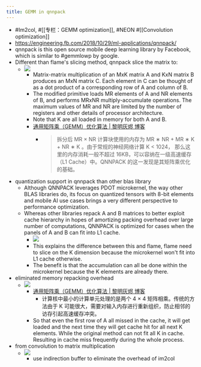 ```yaml
---
title: GEMM in qnnpack
---
```


- #Im2col, #[[专栏：GEMM optimization]], #NEON #[[Convolution optimization]]
- https://engineering.fb.com/2018/10/29/ml-applications/qnnpack/
- qnnpack is this open source mobile deep learning library by Facebook, which is similar to #gemmlowp by google.
- Different than flame's slicing method, qnnpack slice the matrix to:
	- ![](../assets/gO7Biu0zOz.jpg)
		- Matrix-matrix multiplication of an MxK matrix A and KxN matrix B produces an MxN matrix C. Each element in C can be thought of as a dot product of a corresponding row of A and column of B.
		- The modified primitive loads MR elements of A and NR elements of B, and performs MRxNR multiply-accumulate operations. The maximum values of MR and NR are limited by the number of registers and other details of processor architecture.
		- Note that K are all loaded in memory for both A and B.
		- [通用矩阵乘（GEMM）优化算法 | 黎明灰烬 博客](https://jackwish.net/2019/gemm-optimization.html)
			- > 拆分后 MR × NR 计算块使用的内存为 MR ∗ NR + MR ∗ K + NR ∗ K 。由于常规的神经网络计算 K < 1024， 那么这里的内存消耗一般不超过 16KB，可以容纳在一级高速缓存（L1 Cache）中。QNNPACK 的这一发现是其矩阵乘优化的基础。
- quantization support in qnnpack than other blas library
	- Although QNNPACK leverages PDOT microkernel, the way other BLAS libraries do, its focus on quantized tensors with 8-bit elements and mobile AI use cases brings a very different perspective to performance optimization.
	- Whereas other libraries repack A and B matrices to better exploit cache hierarchy in hopes of amortizing packing overhead over large number of computations, QNNPACK is optimized for cases when the panels of A and B can fit into L1 cache.
		- ![](https://engineering.fb.com/wp-content/uploads/2018/10/QNNPACK2_final1.png)
		- This explains the difference between this and flame, flame need to slice on the K dimension because the microkernel won't fit into L1 cache otherwise.
		- The benefit is that the accumulation can all be done within the microkernel because the K elements are already there.
- eliminated memory repacking overhead
	- ![](../assets/lsrWGfend5.jpg)
		- [通用矩阵乘（GEMM）优化算法 | 黎明灰烬 博客](https://jackwish.net/2019/gemm-optimization.html)
			- 计算核中最小的计算单元处理的是两个 4 × 4 矩阵相乘。传统的方法由于 K 可能很大，需要对输入内存进行重新组织，防止相邻的访存引起高速缓存冲突。
		- So that even the first row of A all missed in the cache, it will get loaded and the next time they will get cache hit for all next K elements. While the original method can not fit all K in cache. Resulting in cache miss frequently during the whole process.
- from convolution to matrix multiplication
	- ![](https://engineering.fb.com/wp-content/uploads/2018/10/QNNPACK4_final1.png)
		- use indirection buffer to eliminate the overhead of im2col